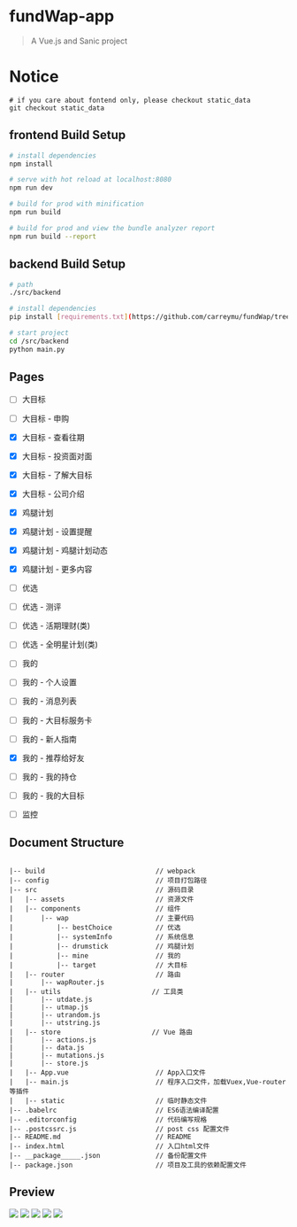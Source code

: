 # fundWap-app

> A Vue.js and Sanic project

# Notice
```
# if you care about fontend only, please checkout static_data
git checkout static_data

```

## frontend Build Setup

``` bash
# install dependencies
npm install

# serve with hot reload at localhost:8080
npm run dev

# build for prod with minification
npm run build

# build for prod and view the bundle analyzer report
npm run build --report
```

## backend Build Setup
```bash
# path
./src/backend

# install dependencies
pip install [requirements.txt](https://github.com/carreymu/fundWap/tree/master/src/backend/requirements.txt)

# start project
cd /src/backend
python main.py

```

## Pages
- [ ] 大目标 
- [ ] 大目标 - 申购
- [x] 大目标 - 查看往期
- [x] 大目标 - 投资面对面
- [x] 大目标 - 了解大目标
- [x] 大目标 - 公司介绍 
    
- [x] 鸡腿计划
- [x] 鸡腿计划 - 设置提醒
- [x] 鸡腿计划 - 鸡腿计划动态
- [x] 鸡腿计划 - 更多内容
    
- [ ] 优选
- [ ] 优选 - 测评
- [ ] 优选 - 活期理财(类)
- [ ] 优选 - 全明星计划(类)
    
- [ ] 我的
- [ ] 我的 - 个人设置
- [ ] 我的 - 消息列表
- [ ] 我的 - 大目标服务卡
- [ ] 我的 - 新人指南
- [x] 我的 - 推荐给好友
- [ ] 我的 - 我的持仓
- [ ] 我的 - 我的大目标

- [ ] 监控

## Document Structure ##
```

|-- build                            // webpack
|-- config                           // 项目打包路径
|-- src                              // 源码目录
|   |-- assets                       // 资源文件
|   |-- components                   // 组件
|       |-- wap                      // 主要代码
|           |-- bestChoice           // 优选
|           |-- systemInfo           // 系统信息
|           |-- drumstick            // 鸡腿计划
|           |-- mine                 // 我的
|           |-- target               // 大目标
|   |-- router                       // 路由
|       |-- wapRouter.js
|   |-- utils                       // 工具类
|       |-- utdate.js
|       |-- utmap.js
|       |-- utrandom.js
|       |-- utstring.js
|   |-- store                       // Vue 路由
|       |-- actions.js
|       |-- data.js
|       |-- mutations.js
|       |-- store.js
|   |-- App.vue                      // App入口文件
|   |-- main.js                      // 程序入口文件，加载Vuex,Vue-router等插件
|   |-- static                       // 临时静态文件
|-- .babelrc                         // ES6语法编译配置
|-- .editorconfig                    // 代码编写规格
|-- .postcssrc.js                    // post css 配置文件
|-- README.md                        // README
|-- index.html                       // 入口html文件
|-- __package_____.json              // 备份配置文件
|-- package.json                     // 项目及工具的依赖配置文件

```

## Preview

![](https://github.com/carreymu/fundWap/raw/master/static/p1.png)
![](https://github.com/carreymu/fundWap/raw/master/static/p3.1.png)
![](https://github.com/carreymu/fundWap/raw/master/static/p2.png)
![](https://github.com/carreymu/fundWap/raw/master/static/p3.png)
![](https://github.com/carreymu/fundWap/raw/master/static/p4.png)


